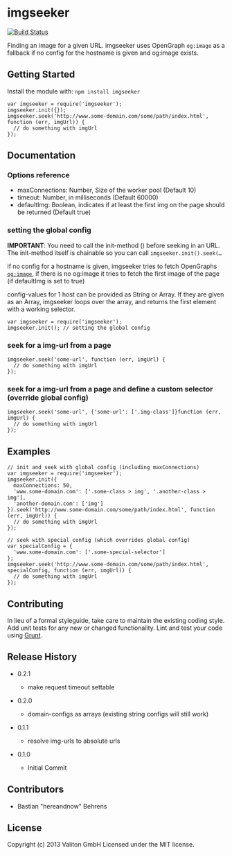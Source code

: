 # imgseeker

[![Build Status](https://travis-ci.org/valiton/node-imgseeker.png?branch=master)](https://travis-ci.org/valiton/node-imgseeker)

Finding an image for a given URL. imgseeker uses OpenGraph `og:image` as a fallback if no config for the hostname is given and og:image exists.


## Getting Started
Install the module with: `npm install imgseeker`

```
var imgseeker = require('imgseeker');
imgseeker.init({});
imgseeker.seek('http://www.some-domain.com/some/path/index.html', function (err, imgUrl)) {
  // do something with imgUrl
});
```

## Documentation

### Options reference

- maxConnections: Number, Size of the worker pool (Default 10)
- timeout: Number, in milliseconds (Default 60000)
- defaultImg: Boolean, indicates if at least the first img on the page should be returned (Default true)

### setting the global config


__IMPORTANT__: You need to call the init-method () before seeking in an URL. The init-method itself is chainable so you can call `imgseeker.init().seek(…`

if no config for a hostname is given, imgseeker tries to fetch OpenGraphs [`og:image`](http://ogp.me/), if there is no og:image it tries to fetch the first image of the page (if defaultImg is set to true)

config-values for 1 host can be provided as String or Array. If they are given as an Array, imgseeker loops over the array, and returns the first element with a working selector.

```
var imgseeker = require('imgseeker');
imgseeker.init(); // setting the global config
```

### seek for a img-url from a page

```
imgseeker.seek('some-url', function (err, imgUrl) {
  // do something with imgUrl
});
```

### seek for a img-url from a page and define a custom selector (override global config)

```
imgseeker.seek('some-url', {'some-url': ['.img-class']}function (err, imgUrl) {
  // do something with imgUrl
});
```

## Examples

```
// init and seek with global config (including maxConnections)
var imgseeker = require('imgseeker');
imgseeker.init({
  maxConnections: 50,
  'www.some-domain.com': ['.some-class > img', '.another-class > img'],
  'another-domain.com': ['img']
}).seek('http://www.some-domain.com/some/path/index.html', function (err, imgUrl)) {
  // do something with imgUrl
});

// seek with special config (which overrides global config)
var specialConfig = {
  'www.some-domain.com': ['.some-special-selector']
};
imgseeker.seek('http://www.some-domain.com/some/path/index.html', specialConfig, function (err, imgUrl)) {
  // do something with imgUrl
});
```

## Contributing
In lieu of a formal styleguide, take care to maintain the existing coding style. Add unit tests for any new or changed functionality. Lint and test your code using [Grunt](http://gruntjs.com/).

## Release History

- 0.2.1
  - make request timeout settable

- 0.2.0
  - domain-configs as arrays (existing string configs will still work)

- 0.1.1
  - resolve img-urls to absolute urls

- 0.1.0
  - Initial Commit

## Contributors

- Bastian "hereandnow" Behrens

## License
Copyright (c) 2013 Valiton GmbH
Licensed under the MIT license.
